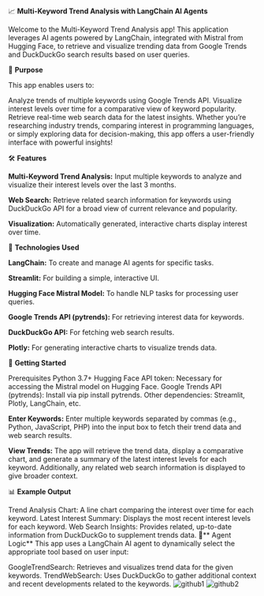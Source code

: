 📈 **Multi-Keyword Trend Analysis with LangChain AI Agents**

Welcome to the Multi-Keyword Trend Analysis app! This application leverages AI agents powered by LangChain, integrated with Mistral from Hugging Face, to retrieve and visualize trending data from Google Trends and DuckDuckGo search results based on user queries.

🎯 **Purpose**

This app enables users to:

Analyze trends of multiple keywords using Google Trends API.
Visualize interest levels over time for a comparative view of keyword popularity.
Retrieve real-time web search data for the latest insights.
Whether you’re researching industry trends, comparing interest in programming languages, or simply exploring data for decision-making, this app offers a user-friendly interface with powerful insights!

🛠️ **Features**

**Multi-Keyword Trend Analysis:** Input multiple keywords to analyze and visualize their interest levels over the last 3 months.

**Web Search:** Retrieve related search information for keywords using DuckDuckGo API for a broad view of current relevance and popularity.

**Visualization:** Automatically generated, interactive charts display interest over time.


🚀 **Technologies Used**

**LangChain:** To create and manage AI agents for specific tasks.

**Streamlit:** For building a simple, interactive UI.

**Hugging Face Mistral Model:** To handle NLP tasks for processing user queries.

**Google Trends API (pytrends):** For retrieving interest data for keywords.

**DuckDuckGo API:** For fetching web search results.

**Plotly:** For generating interactive charts to visualize trends data.


🧩 **Getting Started**

Prerequisites
Python 3.7+
Hugging Face API token: Necessary for accessing the Mistral model on Hugging Face.
Google Trends API (pytrends): Install via pip install pytrends.
Other dependencies: Streamlit, Plotly, LangChain, etc.

**Enter Keywords:** Enter multiple keywords separated by commas (e.g., Python, JavaScript, PHP) into the input box to fetch their trend data and web search results.

**View Trends:** The app will retrieve the trend data, display a comparative chart, and generate a summary of the latest interest levels for each keyword. Additionally, any related web search information is displayed to give broader context.


📊 **Example Output**

Trend Analysis Chart: A line chart comparing the interest over time for each keyword.
Latest Interest Summary: Displays the most recent interest levels for each keyword.
Web Search Insights: Provides related, up-to-date information from DuckDuckGo to supplement trends data.
🤖** Agent Logic**
This app uses a LangChain AI agent to dynamically select the appropriate tool based on user input:

GoogleTrendSearch: Retrieves and visualizes trend data for the given keywords.
TrendWebSearch: Uses DuckDuckGo to gather additional context and recent developments related to the keywords.
![github1](https://github.com/user-attachments/assets/2c14131c-11b6-4d9e-99e1-233e312d447b)
![github2](https://github.com/user-attachments/assets/5314ec29-19a4-453b-ac9d-395177165c15)
